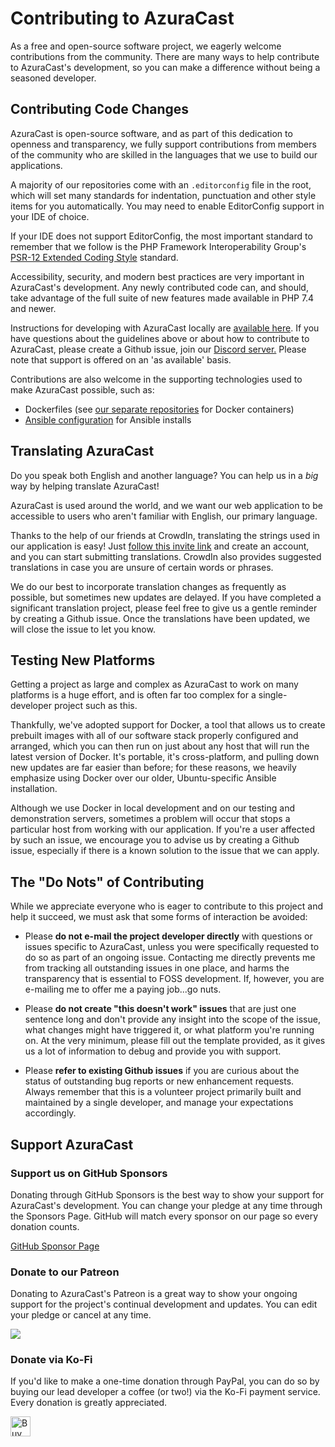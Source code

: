 # Contributing to AzuraCast

As a free and open-source software project, we eagerly welcome contributions from the community. There are many ways to help contribute to AzuraCast's development, so you can make a difference without being a seasoned developer.

## Contributing Code Changes

AzuraCast is open-source software, and as part of this dedication to openness and transparency, we fully support contributions from members of the community who are skilled in the languages that we use to build our applications.

A majority of our repositories come with an `.editorconfig` file in the root, which will set many standards for indentation, punctuation and other style items for you automatically. You may need to enable EditorConfig support in your IDE of choice.

If your IDE does not support EditorConfig, the most important standard to remember that we follow is the PHP Framework Interoperability Group's [PSR-12 Extended Coding Style](https://www.php-fig.org/psr/psr-12/) standard.

Accessibility, security, and modern best practices are very important in AzuraCast's development. Any newly contributed code can, and should, take advantage of the full suite of new features made available in PHP 7.4 and newer.

Instructions for developing with AzuraCast locally are [available here](https://www.azuracast.com/developers). If you have questions about the guidelines above or about how to contribute to AzuraCast, please create a Github issue, join our [Discord server.](https://www.azuracast.com/discord) Please note that support is offered on an 'as available' basis.

Contributions are also welcome in the supporting technologies used to make AzuraCast possible, such as:

 - Dockerfiles (see [our separate repositories](https://github.com/AzuraCast) for Docker containers)
 - [Ansible configuration](https://github.com/AzuraCast/AzuraCast/tree/main/util/ansible) for Ansible installs

## Translating AzuraCast

Do you speak both English and another language? You can help us in a _big_ way by helping translate AzuraCast!

AzuraCast is used around the world, and we want our web application to be accessible to users who aren't familiar with English, our primary language.

Thanks to the help of our friends at CrowdIn, translating the strings used in our application is easy! Just [follow this invite link](https://crowdin.com/project/azuracast/invite) and create an account, and you can start submitting translations. CrowdIn also provides suggested translations in case you are unsure of certain words or phrases.

We do our best to incorporate translation changes as frequently as possible, but sometimes new updates are delayed. If you have completed a significant translation project, please feel free to give us a gentle reminder by creating a Github issue. Once the translations have been updated, we will close the issue to let you know.

## Testing New Platforms

Getting a project as large and complex as AzuraCast to work on many platforms is a huge effort, and is often far too complex for a single-developer project such as this.

Thankfully, we've adopted support for Docker, a tool that allows us to create prebuilt images with all of our software stack properly configured and arranged, which you can then run on just about any host that will run the latest version of Docker. It's portable, it's cross-platform, and pulling down new updates are far easier than before; for these reasons, we heavily emphasize using Docker over our older, Ubuntu-specific Ansible installation.

Although we use Docker in local development and on our testing and demonstration servers, sometimes a problem will occur that stops a particular host from working with our application. If you're a user affected by such an issue, we encourage you to advise us by creating a Github issue, especially if there is a known solution to the issue that we can apply.

## The "Do Nots" of Contributing

While we appreciate everyone who is eager to contribute to this project and help it succeed, we must ask that some forms of interaction be avoided:

 - Please **do not e-mail the project developer directly** with questions or issues specific to AzuraCast, unless you were specifically requested to do so as part of an ongoing issue. Contacting me directly prevents me from tracking all outstanding issues in one place, and harms the transparency that is essential to FOSS development. If, however, you are e-mailing me to offer me a paying job...go nuts.

 - Please **do not create "this doesn't work" issues** that are just one sentence long and don't provide any insight into the scope of the issue, what changes might have triggered it, or what platform you're running on. At the very minimum, please fill out the template provided, as it gives us a lot of information to debug and provide you with support.

 - Please **refer to existing Github issues** if you are curious about the status of outstanding bug reports or new enhancement requests. Always remember that this is a volunteer project primarily built and maintained by a single developer, and manage your expectations accordingly.

## Support AzuraCast

### Support us on GitHub Sponsors

Donating through GitHub Sponsors is the best way to show your support for AzuraCast's development. You can change your pledge at any time through the Sponsors Page. GitHub will match every sponsor on our page so every donation counts.

[GitHub Sponsor Page][sponsor]


[sponsor]: https://github.com/sponsors/SlvrEagle23

### Donate to our Patreon

Donating to AzuraCast's Patreon is a great way to show your ongoing support for the project's continual development and updates. You can edit your pledge or cancel at any time.

<a href="https://www.patreon.com/bePatron?u=232463" target="_blank" title="Become a Patron"><img src="https://c5.patreon.com/external/logo/become_a_patron_button.png"></a>

### Donate via Ko-Fi

If you'd like to make a one-time donation through PayPal, you can do so by buying our lead developer a coffee (or two!) via the Ko-Fi payment service. Every donation is greatly appreciated.

<a href="https://ko-fi.com/A736ATQ" target="_blank" title="Buy me a coffee!"><img height='32' style='border:0px;height:32px;' src='https://az743702.vo.msecnd.net/cdn/kofi1.png?v=b' border='0' alt='Buy Me a Coffee at ko-fi.com' /></a>
